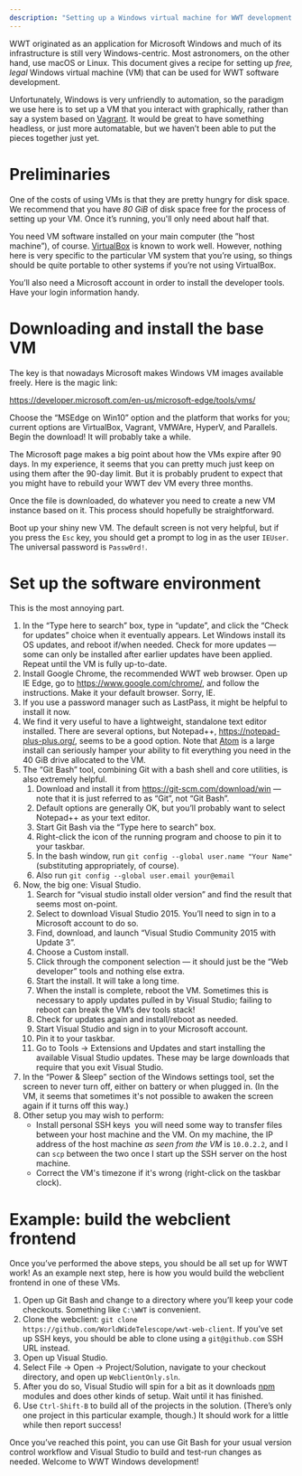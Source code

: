 ```yaml
---
description: "Setting up a Windows virtual machine for WWT development."
---
```


WWT originated as an application for Microsoft Windows and much of its
infrastructure is still very Windows-centric. Most astronomers, on the other
hand, use macOS or Linux. This document gives a recipe for setting up *free,
legal* Windows virtual machine (VM) that can be used for WWT software
development.

Unfortunately, Windows is very unfriendly to automation, so the paradigm we
use here is to set up a VM that you interact with graphically, rather than say
a system based on [Vagrant]. It would be great to have something headless, or
just more automatable, but we haven’t been able to put the pieces together
just yet.

[Vagrant]: https://www.vagrantup.com/


# Preliminaries

One of the costs of using VMs is that they are pretty hungry for disk space.
We recommend that you have *80 GiB* of disk space free for the process of
setting up your VM. Once it’s running, you'll only need about half that.

You need VM software installed on your main computer (the ”host machine”), of
course. [VirtualBox] is known to work well. However, nothing here is very
specific to the particular VM system that you’re using, so things should be
quite portable to other systems if you’re not using VirtualBox.

[VirtualBox]: https://www.virtualbox.org/

You’ll also need a Microsoft account in order to install the developer tools.
Have your login information handy.


# Downloading and install the base VM

The key is that nowadays Microsoft makes Windows VM images available freely.
Here is the magic link:

https://developer.microsoft.com/en-us/microsoft-edge/tools/vms/

Choose the “MSEdge on Win10” option and the platform that works for you;
current options are VirtualBox, Vagrant, VMWAre, HyperV, and Parallels. Begin
the download! It will probably take a while.

The Microsoft page makes a big point about how the VMs expire after 90 days.
In my experience, it seems that you can pretty much just keep on using them
after the 90-day limit. But it is probably prudent to expect that you might
have to rebuild your WWT dev VM every three months.

Once the file is downloaded, do whatever you need to create a new VM instance
based on it. This process should hopefully be straightforward.

Boot up your shiny new VM. The default screen is not very helpful, but if you
press the `Esc` key, you should get a prompt to log in as the user `IEUser`.
The universal password is `Passw0rd!`.


# Set up the software environment

This is the most annoying part.

1. In the “Type here to search” box, type in “update”, and click the “Check
   for updates” choice when it eventually appears. Let Windows install its OS
   updates, and reboot if/when needed. Check for more updates — some can only
   be installed after earlier updates have been applied. Repeat until the VM is
   fully up-to-date.
2. Install Google Chrome, the recommended WWT web browser. Open up IE Edge, go
   to <https://www.google.com/chrome/>, and follow the instructions. Make it
   your default browser. Sorry, IE.
3. If you use a password manager such as LastPass, it might be helpful to
   install it now.
4. We find it very useful to have a lightweight, standalone text editor
   installed. There are several options, but Notepad++,
   <https://notepad-plus-plus.org/>, seems to be a good option. Note that
   [Atom](https://atom.io/) is a large install can seriously hamper your
   ability to fit everything you need in the 40 GiB drive allocated to the VM.
5. The “Git Bash” tool, combining Git with a bash shell and core utilities, is
   also extremely helpful.
   1. Download and install it from <https://git-scm.com/download/win> — note
      that it is just referred to as “Git”, not “Git Bash”.
   2. Default options are generally OK, but you’ll probably want to select
      Notepad++ as your text editor.
   3. Start Git Bash via the “Type here to search” box.
   4. Right-click the icon of the running program and choose to pin it to your
      taskbar.
   5. In the bash window, run `git config --global user.name "Your Name"`
      (substituting appropriately, of course).
   6. Also run `git config --global user.email your@email`
6. Now, the big one: Visual Studio.
   1. Search for “visual studio install older version” and find the result
      that seems most on-point.
   2. Select to download Visual Studio 2015. You’ll need to sign in to a
      Microsoft account to do so.
   3. Find, download, and launch “Visual Studio Community 2015 with Update 3”.
   4. Choose a Custom install.
   5. Click through the component selection — it should just be the “Web
      developer” tools and nothing else extra.
   6. Start the install. It will take a long time.
   7. When the install is complete, reboot the VM. Sometimes this is necessary
      to apply updates pulled in by Visual Studio; failing to reboot can break
      the VM’s dev tools stack!
   8. Check for updates again and install/reboot as needed.
   9. Start Visual Studio and sign in to your Microsoft account.
   10. Pin it to your taskbar.
   11. Go to Tools → Extensions and Updates and start installing the available
       Visual Studio updates. These may be large downloads that require that
       you exit Visual Studio.
7. In the “Power & Sleep” section of the Windows settings tool, set the screen
   to never turn off, either on battery or when plugged in. (In the VM, it
   seems that sometimes it's not possible to awaken the screen again if it
   turns off this way.)
8. Other setup you may wish to perform:
   - Install personal SSH keys ­ you will need some way to transfer files
     between your host machine and the VM. On my machine, the IP address of
     the host machine *as seen from the VM* is `10.0.2.2`, and I can `scp`
     between the two once I start up the SSH server on the host machine.
   - Correct the VM's timezone if it's wrong (right-click on the taskbar
     clock).


# Example: build the webclient frontend

Once you’ve performed the above steps, you should be all set up for WWT work!
As an example next step, here is how you would build the webclient frontend
in one of these VMs.

1. Open up Git Bash and change to a directory where you’ll keep your code
   checkouts. Something like `C:\WWT` is convenient.
2. Clone the webclient: `git clone https://github.com/WorldWideTelescope/wwt-web-client`.
   If you’ve set up SSH keys, you should be able to clone using a `git@github.com` SSH URL
   instead.
3. Open up Visual Studio.
4. Select File → Open → Project/Solution, navigate to your checkout directory,
   and open up `WebClientOnly.sln`.
5. After you do so, Visual Studio will spin for a bit as it downloads [npm] modules
   and does other kinds of setup. Wait until it has finished.
6. Use `Ctrl-Shift-B` to build all of the projects in the solution. (There’s
   only one project in this particular example, though.) It should work for a
   little while then report success!

Once you’ve reached this point, you can use Git Bash for your usual version
control workflow and Visual Studio to build and test-run changes as needed.
Welcome to WWT Windows development!

[npm]: https://www.npmjs.com/
